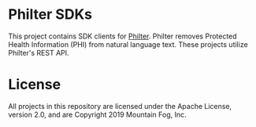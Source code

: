 # Philter SDKs

This project contains SDK clients for [Philter](https://www.mtnfog.com/products/philter/). Philter removes Protected Health Information (PHI) from natural language text. These projects utilize Philter's REST API.

# License

All projects in this repository are licensed under the Apache License, version 2.0, and are Copyright 2019 Mountain Fog, Inc.
